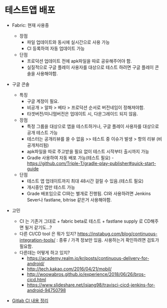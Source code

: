 
# 테스트앱 배포
* Fabric: 현재 사용중
    * 장점
        * 파일 업데이트와 동시에 실시간으로 사용 가능
        * CI 등록하여 자동 업데이트 가능
    * 단점
        * 프로덕션 업데이트 전에 apk파일을 따로 공유해주어야 함.
        * 실질적으로 구글 플레이 사용자를 대상으로 테스트 하려면 구글 플레이 콘솔을 사용해야함.
* 구글 콘솔
    * 특징
        * 구글 계정이 필요.
        * 비공개 > 알파 > 베타 > 프로덕션 순서로 버전네임이 정해져야함.
        * 타겟버전/미니멈버전은 업데이트 시, 다운그레이드 되지 않음.
    * 장점
        * 특정 그룹을 대상으로 앱을 테스트하거나, 구글 플레이 사용자를 대상으로 공개 테스트 가능
        * 테스터는 공개리뷰를 쓸 수 없음 >> 테스트 중 이슈가 발생 > 항의 리뷰 (비공개처리됨)
        * apk파일을 따로 주고받을 필요 없이 테스트 시작부터 출시까지 가능
        * Gradle 사용하여  자동 배포 가능(테스트 필요) - https://github.com/Triple-T/gradle-play-publisher#quick-start-guide
    * 단점
        * 테스트 앱 업데이트까지 최대 48시간 걸릴 수 있음.(테스트 필요)
        * 개시중인 앱만 테스트 가능
        * Grade 배포임으로 CI와는 별개로 진행됨. CI와 사용하려면 Jenkins Sever나 fastlane, bitrise 같은거 사용해야함.


* 고민
    *  CI 는 기존거 그대로 + fabric beta로 테스트 + fastlane supply 로 CD해주면 될거 같기도...?
    * 다른 CI/CD tool 은 뭐가 있지? https://instabug.com/blog/continuous-integration-tools/ : 종류 / 가격 정보만 있음. 사용하는거 확인하려면 검토가 필요함.
    * 다른데는 어떻게 하고 있지?
        * https://academy.realm.io/kr/posts/continuous-delivery-for-android/
        * http://tech.kakao.com/2016/04/21/mobil/
        * http://woowabros.github.io/experience/2018/06/26/bros-cicd.html
        * https://www.slideshare.net/isjang98/travisci-cicd-jenkins-for-android-94750798

* [Gitlab CI 내용 정리](gitlab-CI.md)